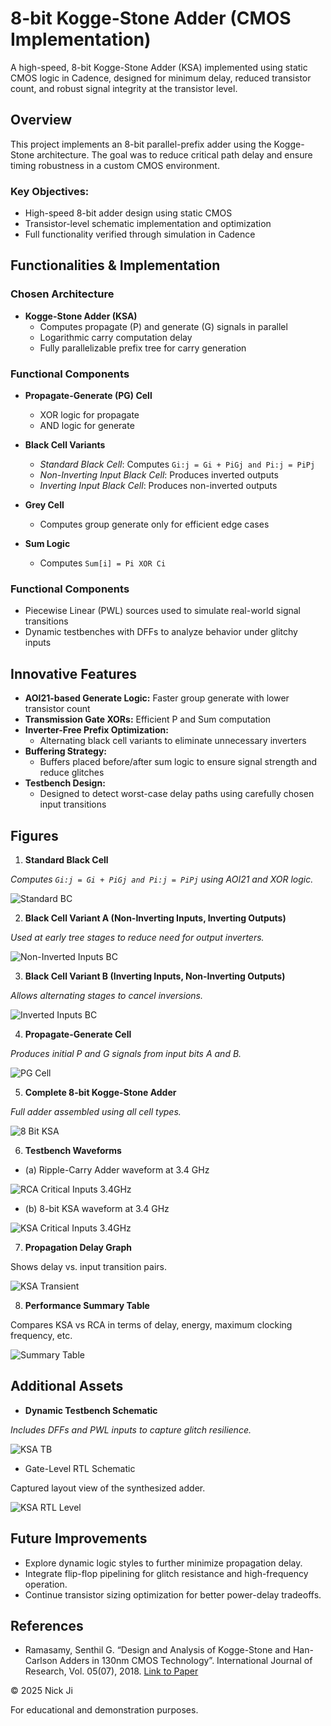 # 8-bit Kogge-Stone Adder (CMOS Implementation)
A high-speed, 8-bit Kogge-Stone Adder (KSA) implemented using static CMOS logic in Cadence, designed for minimum delay, reduced transistor count, and robust signal integrity at the transistor level.

## Overview
This project implements an 8-bit parallel-prefix adder using the Kogge-Stone architecture. The goal was to reduce critical path delay and ensure timing robustness in a custom CMOS environment.

### Key Objectives:
- High-speed 8-bit adder design using static CMOS
- Transistor-level schematic implementation and optimization
- Full functionality verified through simulation in Cadence

## Functionalities & Implementation
### Chosen Architecture
- **Kogge-Stone Adder (KSA)**
  - Computes propagate (P) and generate (G) signals in parallel
  - Logarithmic carry computation delay
  - Fully parallelizable prefix tree for carry generation

### Functional Components
- **Propagate-Generate (PG) Cell**
  - XOR logic for propagate
  - AND logic for generate

- **Black Cell Variants**
  - _Standard Black Cell_: Computes ```Gi:j = Gi + PiGj and Pi:j = PiPj```
  - _Non-Inverting Input Black Cell_: Produces inverted outputs
  - _Inverting Input Black Cell_: Produces non-inverted outputs

- **Grey Cell**
  - Computes group generate only for efficient edge cases

- **Sum Logic**
  - Computes ```Sum[i] = Pi XOR Ci```

### Functional Components
- Piecewise Linear (PWL) sources used to simulate real-world signal transitions
- Dynamic testbenches with DFFs to analyze behavior under glitchy inputs

## Innovative Features
- **AOI21-based Generate Logic:** Faster group generate with lower transistor count
- **Transmission Gate XORs:** Efficient P and Sum computation
- **Inverter-Free Prefix Optimization:**
  - Alternating black cell variants to eliminate unnecessary inverters
- **Buffering Strategy:**
  - Buffers placed before/after sum logic to ensure signal strength and reduce glitches
- **Testbench Design:**
  - Designed to detect worst-case delay paths using carefully chosen input transitions

## Figures
1. **Standard Black Cell**

_Computes ```Gi:j = Gi + PiGj and Pi:j = PiPj``` using AOI21 and XOR logic._

![Standard BC](./figures/KSA_BC.png)

2. **Black Cell Variant A (Non-Inverting Inputs, Inverting Outputs)**

_Used at early tree stages to reduce need for output inverters._

![Non-Inverted Inputs BC](./figures/KSA_BC_inv.png)

3. **Black Cell Variant B (Inverting Inputs, Non-Inverting Outputs)**

_Allows alternating stages to cancel inversions._

![Inverted Inputs BC](./figures/KSA_BC_noninv.png)

4. **Propagate-Generate Cell**

_Produces initial P and G signals from input bits A and B._

![PG Cell](./figures/KSA_PG_cell.png)

5. **Complete 8-bit Kogge-Stone Adder**

_Full adder assembled using all cell types._

![8 Bit KSA](./figures/8-bit_KSA.png)

6. **Testbench Waveforms**

  - (a) Ripple-Carry Adder waveform at 3.4 GHz

![RCA Critical Inputs 3.4GHz](./figures/RCA_critical_input_pair.png)

  - (b) 8-bit KSA waveform at 3.4 GHz

![KSA Critical Inputs 3.4GHz](./figures/KSA_critical_input_pair.png)

7. **Propagation Delay Graph**

Shows delay vs. input transition pairs.

![KSA Transient](./figures/KSA_transient.png)

8. **Performance Summary Table**

Compares KSA vs RCA in terms of delay, energy, maximum clocking frequency, etc.

![Summary Table](./figures/KSA_summary.png)

## Additional Assets
- **Dynamic Testbench Schematic**

_Includes DFFs and PWL inputs to capture glitch resilience._

![KSA TB](./figures/KSA_TB.png)

- Gate-Level RTL Schematic

Captured layout view of the synthesized adder.

![KSA RTL Level](./figures/KSA_RTL.png)

## Future Improvements
- Explore dynamic logic styles to further minimize propagation delay.
- Integrate flip-flop pipelining for glitch resistance and high-frequency operation.
- Continue transistor sizing optimization for better power-delay tradeoffs.

## References
- Ramasamy, Senthil G. “Design and Analysis of Kogge-Stone and Han-Carlson Adders in 130nm CMOS Technology”. International Journal of Research, Vol. 05(07), 2018. [Link to Paper](https://www.researchgate.net/publication/344955631_Design_and_Analysis_of_Kogge-Stone_and_Han-Carlson_Adders_in_130nm_CMOS_Technology)

© 2025 Nick Ji

For educational and demonstration purposes.
